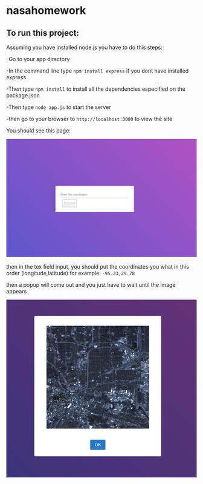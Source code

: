 # nasahomework

## To run this project:

Assuming you have installed node.js you have to do this steps:

-Go to your app directory

-In the command line type `npm install express` if you dont have installed express 

-Then type `npm install` to install all the dependencies especified on the package.json

-Then type `node app.js` to start the server

-then go to your browser to `http://localhost:3000` to view the site

You should see this page:

![](img/page.png)

then in the tex field input, you should put the coordinates you what
in this order (longitude,latitude)
for example: `-95.33,29.78`

then a popup will come out and you just have to wait until the image appears

![](img/map.png)
